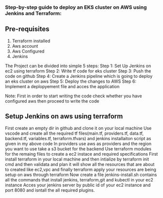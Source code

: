 ### Step-by-step guide to deploy an EKS cluster on AWS using Jenkins and Terraform:

## Pre-requisites
1. Terraform installed
2. Aws account
3. Aws Configured
4. Jenkins

The Project can be divided into simple 5 steps:
Step 1: Set Up Jenkins on ec2 using terraform
Step 2: Write tf code for eks cluster
Step 3: Push the code on github
Step 4: Create a Jenkins pipeline which is going to deploy an eks cluster on aws
Step 5: Deploy the changes to AWS
Step 6: Implement a deplopyement file and acces the application

Note: First in order to start writing the code check whether you have configured aws then proceed to write the code

## Setup Jenkins on aws using terraform
First create an empty dir in github and clone it on your local machine
Use vscode and create all the required tf files(main.tf, providers.tf, data.tf, backend.tf, variables.tf, terraform.tfvars) and jenkins installaiton script as given in my above code
In providers use aws as providers and the region you want to use take a s3 bucket for the backend
Use terraform modules for the remaing files to create a ec2 instace and required specifications
First install terraform in your local machine and then intialize by terraform init cmd and then validata and plan it will show all the resources that are about to created like ec2,vpc and finally terraform apply your resources are being setup on aws through terraform
Now create a file jenkins-install.sh contains all the commands that install jenkins, terraform,git and kubectl in your ec2 instance
Acces your jenkins server by public id of your ec2 instance and port 8080 and isntall the all required plugins.
